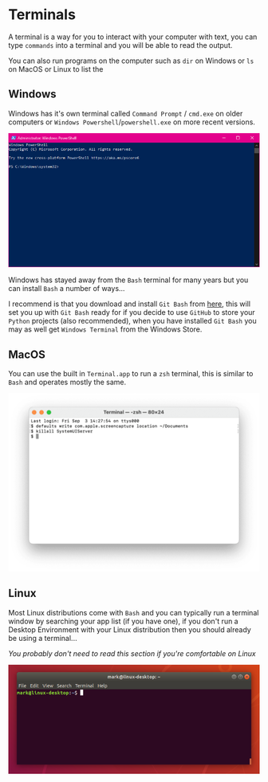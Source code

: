# Terminals

A terminal is a way for you to interact with your computer with text, you can type `commands` into a terminal and you will be able to read the output.

You can also run programs on the computer such as `dir` on Windows or `ls` on MacOS or Linux to list the 

## Windows

Windows has it's own terminal called `Command Prompt` / `cmd.exe` on older computers or `Windows Powershell`/`powershell.exe` on more recent versions.

![Windows Powershell running on Windows 10](images/WindowsTerminalPowershell.png)

Windows has stayed away from the `Bash` terminal for many years but you can install `Bash` a number of ways...

I recommend is that you download and install `Git Bash` from [here](https://gitforwindows.org/), this will set you up with `Git Bash` ready for if you decide to use `GitHub` to store your `Python` projects (also recommended), when you have installed `Git Bash` you may as well get `Windows Terminal` from the Windows Store.

## MacOS

You can use the built in `Terminal.app` to run a `zsh` terminal, this is similar to `Bash` and operates mostly the same.

![Mac OS Terminal.app running zsh](images/MacTerminal.png)

## Linux

Most Linux distributions come with `Bash` and you can typically run a terminal window by searching your app list (if you have one), if you don't run a Desktop Environment with your Linux distribution then you should already be using a terminal... 

*You probably don't need to read this section if you're comfortable on Linux*

![Gnome Terminal on Ubuntu running Bash](images/GnomeTerminalpng.png)